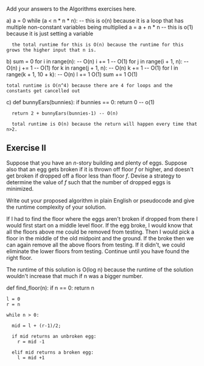 Add your answers to the Algorithms exercises here.

a)  a = 0 
    while (a < n * n * n): -- this is o(n) because it is a loop that has multiple non-constant variables being multiplied
      a = a + n * n -- this is o(1) because it is just setting a variable

      the total runtime for this is O(n) because the runtime for this grows the higher input that n is.

b)  sum = 0
    for i in range(n): -- O(n)
      i += 1 -- O(1)
      for j in range(i + 1, n): -- O(n)
        j += 1 -- O(1)
        for k in range(j + 1, n): -- O(n)
          k += 1 -- O(1)
          for l in range(k + 1, 10 + k): -- O(n)
            l += 1 O(1)
            sum += 1 O(1)

    total runtime is O(n^4) because there are 4 for loops and the constants get cancelled out

c)  def bunnyEars(bunnies):
      if bunnies == 0: 
        return 0 -- o(1)

      return 2 + bunnyEars(bunnies-1) -- O(n)

      total runtime is O(n) because the return will happen every time that n>2. 

## Exercise II

Suppose that you have an _n_-story building and plenty of eggs. Suppose also that an egg gets broken if it is thrown off floor _f_ or higher, and doesn't get broken if dropped off a floor less than floor _f_. Devise a strategy to determine the value of _f_ such that the number of dropped eggs is minimized.

Write out your proposed algorithm in plain English or pseudocode and give the runtime complexity of your solution.

If I had to find the floor where the eggs aren't broken if dropped from there I would first start on a middle level floor. If the egg broke, I would know that all the floors above me could be removed from testing. Then I would pick a floor in the middle of the old midpoint and the ground. If the broke then we can again remove all the above floors from testing. If it didn't, we could eliminate the lower floors from testing. Continue until you have found the right floor.

The runtime of this solution is O(log n) because the runtime of the solution wouldn't increase that much if n was a bigger number.


  def find_floor(n):
    if n == 0:
      return n

    l = 0
    r = n

    while n > 0:

      mid = l + (r-1)/2;

      if mid returns an unbroken egg:
        r = mid -1

      elif mid returns a broken egg:
        l = mid +1


